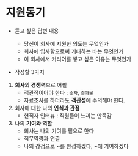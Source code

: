 # 지원동기



- 듣고 싶은 답변 내용
  - 당신이 회사에 지원한 의도는 무엇인가
  - 회사에 입사함으로써 기대하는 바는 무엇인가
  - 이 회사에서 커리어를 쌓고 싶은 이유는 무엇인가



- 작성할 3가지

1. **회사의 경쟁력**으로 어필
   - 객관적이어야 한다 : `숫자`, `결과물`
   - 자료조사를 하더라도 **객관성**에 주의해야 한다.
2. 회사에 대한 나의 **인식과 관점**
   - 현직자 인터뷰 : 직원들이 느끼는 만족감
3. 나의 **기여와 역할**
   - 회사는 나의 기여를 필요로 한다
   - 직무역량과 연결
   - 나의 강점으로 ~를 완성하겠다, ~에 기여하겠다